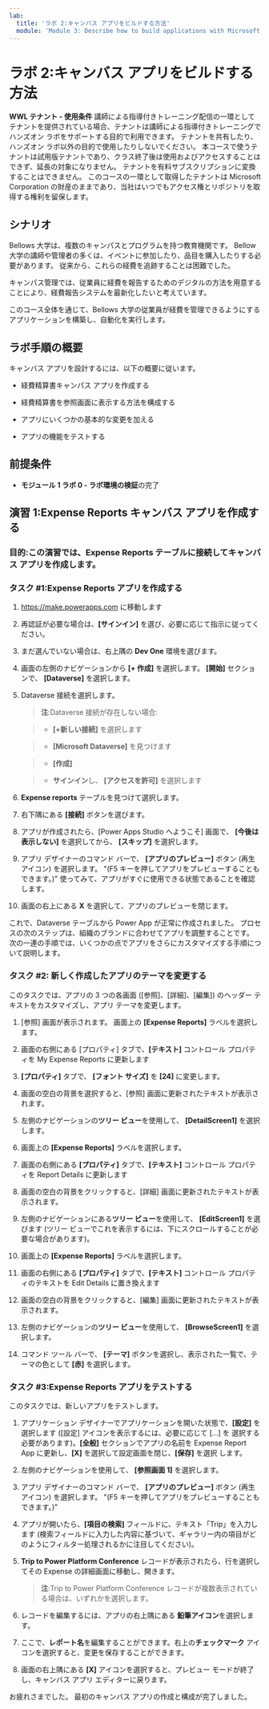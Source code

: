 ```yaml
---
lab:
  title: 'ラボ 2:キャンバス アプリをビルドする方法'
  module: 'Module 3: Describe how to build applications with Microsoft Power Apps'
---
```


# ラボ 2:キャンバス アプリをビルドする方法

**WWL テナント - 使用条件** 講師による指導付きトレーニング配信の一環としてテナントを提供されている場合、テナントは講師による指導付きトレーニングでハンズオン ラボをサポートする目的で利用できます。 テナントを共有したり、ハンズオン ラボ以外の目的で使用したりしないでください。 本コースで使うテナントは試用版テナントであり、クラス終了後は使用およびアクセスすることはできず、延長の対象になりません。 テナントを有料サブスクリプションに変換することはできません。 このコースの一環として取得したテナントは Microsoft Corporation の財産のままであり、当社はいつでもアクセス権とリポジトリを取得する権利を留保します。 

## シナリオ

Bellows 大学は、複数のキャンパスとプログラムを持つ教育機関です。 Bellow 大学の講師や管理者の多くは、イベントに参加したり、品目を購入したりする必要があります。 従来から、これらの経費を追跡することは困難でした。 

キャンパス管理では、従業員に経費を報告するためのデジタルの方法を用意することにより、経費報告システムを最新化したいと考えています。 

このコース全体を通じて、Bellows 大学の従業員が経費を管理できるようにするアプリケーションを構築し、自動化を実行します。 


## ラボ手順の概要

キャンバス アプリを設計するには、以下の概要に従います。

- 経費精算書キャンパス アプリを作成する 

- 経費精算書を参照画面に表示する方法を構成する

- アプリにいくつかの基本的な変更を加える

- アプリの機能をテストする

## 前提条件

- **モジュール 1 ラボ 0 - ラボ環境の検証**の完了

## 演習 1:Expense Reports キャンバス アプリを作成する

### 目的:この演習では、Expense Reports テーブルに接続してキャンバス アプリを作成します。

### タスク #1:Expense Reports アプリを作成する

1. https://make.powerapps.com に移動します

1. 再認証が必要な場合は、**[サインイン]** を選び、必要に応じて指示に従ってください。

1. まだ選んでいない場合は、右上隅の **Dev One** 環境を選びます。

1. 画面の左側のナビゲーションから **[+ 作成]** を選択します。 **[開始]** セクションで、 **[Dataverse]** を選択します。

1. Dataverse 接続を選択します。

    >**注**:Dataverse 接続が存在しない場合:

    >   - **[+新しい接続]** を選択します

    >   - **[Microsoft Dataverse]** を見つけます

    >   - **[作成]**

    >   - **サインイン**し、 **[アクセスを許可]** を選択します

1. **Expense reports** テーブルを見つけて選択します。

1. 右下隅にある **[接続]** ボタンを選びます。

1. アプリが作成されたら、[Power Apps Studio へようこそ] 画面で、 **[今後は表示しない]** を選択してから、 **[スキップ]** を選択します。

1. アプリ デザイナーのコマンド バーで、 **[アプリのプレビュー]** ボタン (再生アイコン) を選択します。 "(F5 キーを押してアプリをプレビューすることもできます。)" 使ってみて、アプリがすぐに使用できる状態であることを確認します。

1. 画面の右上にある **X** を選択して、アプリのプレビューを閉じます。

これで、Dataverse テーブルから Power App が正常に作成されました。 プロセスの次のステップは、組織のブランドに合わせてアプリを調整することです。 次の一連の手順では、いくつかの点でアプリをさらにカスタマイズする手順について説明します。

### タスク #2: 新しく作成したアプリのテーマを変更する

このタスクでは、アプリの 3 つの各画面 ([参照]、[詳細]、[編集]) のヘッダー テキストをカスタマイズし、アプリ テーマを変更します。

1. [参照] 画面が表示されます。 画面上の **[Expense Reports]** ラベルを選択します。

1. 画面の右側にある [プロパティ] タブで、**[テキスト]** コントロール プロパティを My Expense Reports に更新します

1. **[プロパティ]** タブで、 **[フォント サイズ]** を **[24]** に変更します。

1. 画面の空白の背景を選択すると、[参照] 画面に更新されたテキストが表示されます。

1. 左側のナビゲーションの**ツリー ビュー**を使用して、 **[DetailScreen1]** を選択します。

1. 画面上の **[Expense Reports]** ラベルを選択します。

1. 画面の右側にある **[プロパティ]** タブで、**[テキスト]** コントロール プロパティを Report Details に更新します

1. 画面の空白の背景をクリックすると、[詳細] 画面に更新されたテキストが表示されます。

1. 左側のナビゲーションにある**ツリー ビュー**を使用して、 **[EditScreen1]** を選びます (ツリー ビューでこれを表示するには、下にスクロールすることが必要な場合があります)。

1. 画面上の **[Expense Reports]** ラベルを選択します。

1. 画面の右側にある **[プロパティ]** タブで、**[テキスト]** コントロール プロパティのテキストを Edit Details に置き換えます

1. 画面の空白の背景をクリックすると、[編集] 画面に更新されたテキストが表示されます。

1. 左側のナビゲーションの**ツリー ビュー**を使用して、 **[BrowseScreen1]** を選択します。

1. コマンド ツール バーで、 **[テーマ]** ボタンを選択し、表示された一覧で、テーマの色として **[赤]** を選択します。

### タスク #3:Expense Reports アプリをテストする

このタスクでは、新しいアプリをテストします。

1. アプリケーション デザイナーでアプリケーションを開いた状態で、**[設定]** を選択します ([設定] アイコンを表示するには、必要に応じて [...] を 選択する必要があります)。**[全般]** セクションでアプリの名前を Expense Report App に更新し、**[X]** を選択して設定画面を閉じ、**[保存]** を選択 します。

1. 左側のナビゲーションを使用して、 **[参照画面 1]** を選択します。

1. アプリ デザイナーのコマンド バーで、 **[アプリのプレビュー]** ボタン (再生アイコン) を選択します。 "(F5 キーを押してアプリをプレビューすることもできます。)"

1. アプリが開いたら、**[項目の検索]** フィールドに、テキスト「Trip」を入力します (検索フィールドに入力した内容に基づいて、ギャラリー内の項目がどのようにフィルター処理されるかに注目してください)。

1. **Trip to Power Platform Conference** レコードが表示されたら、行を選択してその Expense の詳細画面に移動し、開きます。
 
    >**注**:Trip to Power Platform Conference レコードが複数表示されている場合は、いずれかを選択します。

1. レコードを編集するには、アプリの右上隅にある **鉛筆アイコン**を選択します。

1. ここで、**レポート名**を編集することができます。右上の**チェックマーク** アイコンを選択すると、変更を保存することができます。

1. 画面の右上隅にある **[X]** アイコンを選択すると、プレビュー モードが終了し、キャンバス アプリ エディターに戻ります。

お疲れさまでした。 最初のキャンバス アプリの作成と構成が完了しました。

 
